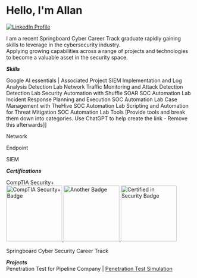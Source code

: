 # Hello, I'm Allan
[![LinkedIn Profile](https://upload.wikimedia.org/wikipedia/commons/8/81/LinkedIn_icon.svg)](https://www.linkedin.com/in/allanmcpherson/)

I am a recent Springboard Cyber Career Track graduate rapidly gaining skills to leverage in the cybersecurity industry.<br>
Applying growing capabilities across a range of projects and technologies to become a valuable asset in the security space.

<em><strong>Skills</strong></em>

Google AI essentials | Associated Project
SIEM Implementation and Log Analysis	Detection Lab
Network Traffic Monitoring and Attack Detection	Detection Lab
Security Automation with Shuffle SOAR	SOC Automation Lab
Incident Response Planning and Execution	SOC Automation Lab
Case Management with TheHive	SOC Automation Lab
Scripting and Automation for Threat Mitigation	SOC Automation Lab
Tools
[Provide tools and break them down into categories. Use ChatGPT to help create the link - Remove this afterwards]]

Network
  
Endpoint
 
SIEM
  
<em><strong>Certifications</strong></em><br>

CompTIA Security+<br>
<a href="https://www.credly.com/earner/earned/badge/fccad799-14e3-4b82-a124-61994b347f4b">
    <img src="https://external-content.duckduckgo.com/iu/?u=https%3A%2F%2Fwordpress-626692-2954363.cloudwaysapps.com%2Fwp-content%2Fuploads%2F2020%2F12%2Fcomptia-sec-certification.png&f=1&nofb=1&ipt=1e0c5bbed13f085f12444b76a5cd496f81d1f92f2f46f5d9e88e085001a4021e&ipo=images" alt="CompTIA Security+ Badge" style="width: 150px;"/>
</a>
<a href="https://drive.google.com/file/d/1Yc672S5kQpfTBb9LRU1CPxpI3HUG2fvw/view">
    <img src="https://external-content.duckduckgo.com/iu/?u=https%3A%2F%2Ftemplates.images.credential.net%2F16807115423293399005432338526658.png&f=1&nofb=1&ipt=ac1bb4a22e5f0cbd916e36aeaae047e9cde068b38d03189f3fb1ec099c161afd&ipo=images" alt="Another Badge" style="width: 150px;"/>
</a>
<a href="https://www.credly.com/badges/0b82ff8d-2c10-443c-9629-5f53327ffc77">
    <img src="https://media.isc2.org/-/jssmedia/Project/ISC2/Main/Components/Product-Masthead/Badge-CC-black.png?h=880&iar=0&w=880&rev=25d7105d73c74ad799f8285bbc3492a8&hash=927CA1D1A552DA1AE05A58324D33CE49&mw=1920" alt="Certified in Security Badge" style="width: 150px;"/>
</a>

Springboard Cyber Security Career Track<br>
</p>


    
<em><strong>Projects</strong></em><br>
Penetration Test for Pipeline Company | <a href="https://github.com/baconsurprise/Penetration-test-simulation">Penetration Test Simulation</a>


